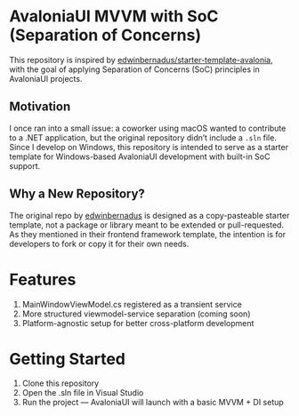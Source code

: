 # AvaloniaUI MVVM with SoC (Separation of Concerns)
This repository is inspired by [edwinbernadus/starter-template-avalonia](https://github.com/edwinbernadus/starter-template-avalonia), with the goal of applying Separation of Concerns (SoC) principles in AvaloniaUI projects.

## Motivation
I once ran into a small issue: a coworker using macOS wanted to contribute to a .NET application, but the original repository didn’t include a `.sln` file. Since I develop on Windows, this repository is intended to serve as a starter template for Windows-based AvaloniaUI development with built-in SoC support.

## Why a New Repository?
The original repo by [edwinbernadus](https://github.com/edwinbernadus/starter-template-frontend-framework) is designed as a copy-pasteable starter template, not a package or library meant to be extended or pull-requested. As they mentioned in their frontend framework template, the intention is for developers to fork or copy it for their own needs.

# Features
1. MainWindowViewModel.cs registered as a transient service
2. More structured viewmodel-service separation (coming soon)
3. Platform-agnostic setup for better cross-platform development

# Getting Started
1. Clone this repository
2. Open the .sln file in Visual Studio
3. Run the project — AvaloniaUI will launch with a basic MVVM + DI setup
